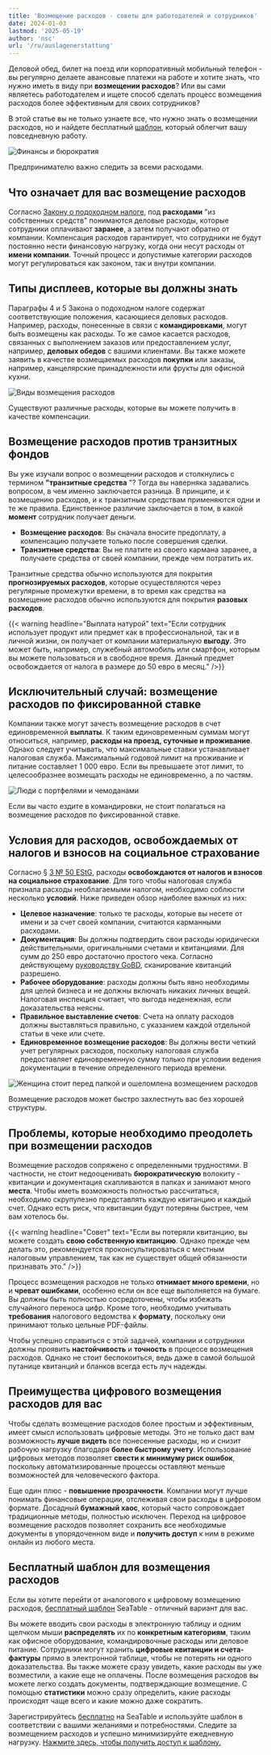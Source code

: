 ```yaml
---
title: 'Возмещение расходов - советы для работодателей и сотрудников'
date: 2024-01-03
lastmod: '2025-05-19'
author: 'nsc'
url: '/ru/auslagenerstattung'
---
```


Деловой обед, билет на поезд или корпоративный мобильный телефон - вы регулярно делаете авансовые платежи на работе и хотите знать, что нужно иметь в виду при **возмещении расходов**? Или вы сами являетесь работодателем и ищете способ сделать процесс возмещения расходов более эффективным для своих сотрудников?

В этой статье вы не только узнаете все, что нужно знать о возмещении расходов, но и найдете бесплатный [шаблон](https://seatable.io/ru/vorlage/alhhthyxqbud1qqkxaormq/), который облегчит вашу повседневную работу.

![Финансы и бюрократия](https://seatable.io/wp-content/uploads/2023/12/3d-rendering-finanzgeschaeftskonzept-fuer-steuerzahlungen-711x533.jpg)

Предпринимателю важно следить за всеми расходами.

## Что означает для вас возмещение расходов

Согласно [Закону о подоходном налоге](https://www.gesetze-im-internet.de/estg/), под **расходами** "из собственных средств" понимаются деловые расходы, которые сотрудники оплачивают **заранее**, а затем получают обратно от компании. Компенсация расходов гарантирует, что сотрудники не будут постоянно нести финансовую нагрузку, когда они несут расходы от **имени компании**. Точный процесс и допустимые категории расходов могут регулироваться как законом, так и внутри компании.

## Типы дисплеев, которые вы должны знать

Параграфы 4 и 5 Закона о подоходном налоге содержат соответствующие положения, касающиеся деловых расходов. Например, расходы, понесенные в связи с **командировками**, могут быть возмещены как расходы. То же самое касается расходов, связанных с выполнением заказов или предоставлением услуг, например, **деловых обедов** с вашими клиентами. Вы также можете заявить в качестве возмещаемых расходов **покупки** или заказы, например, канцелярские принадлежности или фрукты для офисной кухни.

![Виды возмещения расходов](https://seatable.io/wp-content/uploads/2024/01/Pastel-Aesthetic-Minimalist-Lifestyle-Tips-List-Instagram-Post-2-711x711.png)

Существуют различные расходы, которые вы можете получить в качестве компенсации.

## Возмещение расходов против транзитных фондов

Вы уже изучали вопрос о возмещении расходов и столкнулись с термином **"транзитные средства** "? Тогда вы наверняка задавались вопросом, в чем именно заключается разница. В принципе, и к возмещению расходов, и к транзитным средствам применяются одни и те же правила. Единственное различие заключается в том, в какой **момент** сотрудник получает деньги.

- **Возмещение расходов**: Вы сначала вносите предоплату, а компенсацию получаете только после совершения сделки.
- **Транзитные средства**: Вы не платите из своего кармана заранее, а получаете средства от своей компании, прежде чем потратить их.

Транзитные средства обычно используются для покрытия **прогнозируемых расходов**, которые осуществляются через регулярные промежутки времени, в то время как средства на возмещение расходов обычно используются для покрытия **разовых расходов**.

{{< warning headline="Выплата натурой" text="Если сотрудник использует продукт или предмет как в профессиональной, так и в личной жизни, он получает от компании материальную **выгоду**. Это может быть, например, служебный автомобиль или смартфон, которым вы можете пользоваться и в свободное время. Данный предмет освобождается от налога в размере до 50 евро в месяц." />}}

## Исключительный случай: возмещение расходов по фиксированной ставке

Компании также могут зачесть возмещение расходов в счет единовременной **выплаты**. К таким единовременным суммам могут относиться, например, **расходы на проезд, суточные и проживание**. Однако следует учитывать, что максимальные ставки устанавливает налоговая служба. Максимальный годовой лимит на проживание и питание составляет 1 000 евро. Если вы превышаете этот лимит, то целесообразнее возмещать расходы не единовременно, а по частям.

![Люди с портфелями и чемоданами](https://seatable.io/wp-content/uploads/2024/01/19320-711x284.jpg)

Если вы часто ездите в командировки, не стоит полагаться на возмещение расходов по фиксированной ставке.

## Условия для расходов, освобождаемых от налогов и взносов на социальное страхование

Согласно § [3 № 50 EStG](https://www.gesetze-im-internet.de/estg/__3.html), расходы **освобождаются от налогов и взносов на социальное страхование**. Для того чтобы налоговая служба признала расходы необлагаемыми налогом, необходимо соблюсти несколько **условий**. Ниже приведен обзор наиболее важных из них:

- **Целевое назначение**: только те расходы, которые вы несете от имени и за счет своей компании, считаются карманными расходами.
- **Документация**: Вы должны подтвердить свои расходы юридически действительными, оригинальными счетами и квитанциями. Для сумм до 250 евро достаточно простого чека. Согласно действующему [руководству GoBD](https://ao.bundesfinanzministerium.de/ao/2021/Anhaenge/BMF-Schreiben-und-gleichlautende-Laendererlasse/Anhang-64/anhang-64.html), сканирование квитанций разрешено.
- **Рабочее оборудование**: расходы должны быть явно необходимы для целей бизнеса и не должны включать никаких личных вещей. Налоговая инспекция считает, что выгода неденежная, если доказательства неясны.
- **Правильное выставление счетов**: Счета на оплату расходов должны выставляться правильно, с указанием каждой отдельной статьи в чеке или счете.
- **Единовременное возмещение расходов**: Вы должны вести четкий учет регулярных расходов, поскольку налоговая служба предоставляет единовременную сумму только при условии ведения документации в течение определенного периода времени.

![Женщина стоит перед папкой и ошеломлена возмещением расходов](https://seatable.io/wp-content/uploads/2023/12/9276421-e1704291543704.jpg)

Возмещение расходов может быстро захлестнуть вас без хорошей структуры.

## Проблемы, которые необходимо преодолеть при возмещении расходов

Возмещение расходов сопряжено с определенными трудностями. В частности, не стоит недооценивать **бюрократическую** волокиту - квитанции и документация скапливаются в папках и занимают много **места**. Чтобы иметь возможность полностью рассчитаться, необходимо скрупулезно представлять каждую квитанцию и каждый счет. Однако есть риск, что квитанции будут потеряны быстрее, чем вам хотелось бы.

{{< warning headline="Совет" text="Если вы потеряли квитанцию, вы можете создать **свою собственную квитанцию**. Однако прежде чем делать это, рекомендуется проконсультироваться с местным налоговым управлением, так как не существует общей обязанности признавать это." />}}

Процесс возмещения расходов не только **отнимает много времени**, но и **чреват ошибками**, особенно если он все еще выполняется на бумаге. Вы должны быть полностью сосредоточены, чтобы избежать случайного переноса цифр. Кроме того, необходимо учитывать **требования** налогового ведомства к **формату**, поскольку они принимают только цельные PDF-файлы.

Чтобы успешно справиться с этой задачей, компании и сотрудники должны проявить **настойчивость** и **точность** в процессе возмещения расходов. Однако не стоит беспокоиться, ведь даже в самой большой путанице квитанций и бланков всегда есть луч надежды.

## Преимущества цифрового возмещения расходов для вас

Чтобы сделать возмещение расходов более простым и эффективным, имеет смысл использовать цифровые методы. Это не только даст вам возможность **лучше видеть** все понесенные расходы, но и снизит рабочую нагрузку благодаря **более быстрому учету**. Использование цифровых методов позволяет **свести к минимуму риск ошибок**, поскольку автоматизированные процессы оставляют меньше возможностей для человеческого фактора.

Еще один плюс - **повышение прозрачности**. Компании могут лучше понимать финансовые операции, отслеживая свои расходы в цифровом формате. Досадный **бумажный хаос**, который часто сопровождает традиционные методы, полностью исключен. Переход на цифровое возмещение расходов позволяет сохранить все необходимые документы в упорядоченном виде и **получить доступ** к ним в режиме онлайн из любого места.

## Бесплатный шаблон для возмещения расходов

Если вы хотите перейти от аналогового к цифровому возмещению расходов, [бесплатный шаблон](https://seatable.io/ru/vorlage/alhhthyxqbud1qqkxaormq/) SeaTable - отличный вариант для вас.

Вы можете вводить свои расходы в электронную таблицу и одним щелчком мыши **распределять** их по **конкретным категориям**, таким как офисное оборудование, командировочные расходы или деловое питание. Сотрудники могут хранить **цифровые квитанции и счета-фактуры** прямо в электронной таблице, чтобы не потерять ни одного доказательства. Вы также можете сразу увидеть, какие расходы вы уже возместили, а какие еще не оплачены. После возмещения расходов вы можете легко создать документы, подтверждающие возмещение. С помощью **статистики** можно сразу определить, какие расходы происходят чаще всего и какие можно даже сократить.

Зарегистрируйтесь [бесплатно](https://seatable.io/ru/registrierung/) на SeaTable и используйте шаблон в соответствии с вашими желаниями и потребностями. Следите за возмещением расходов и успешно минимизируйте ежедневную нагрузку. [Нажмите здесь, чтобы получить доступ к шаблону.](https://seatable.io/ru/vorlage/alhhthyxqbud1qqkxaormq/)
